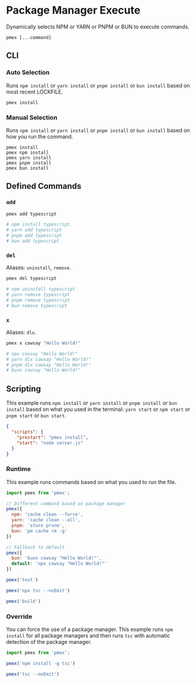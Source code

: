 # Package Manager Execute

Dynamically selects NPM or YARN or PNPM or BUN to execute commands.

```shell
pmex [...command]
```

## CLI

### Auto Selection
Runs  `npm install` or `yarn install` or `pnpm install` or `bun install` based on most recent LOCKFILE.

```shell
pmex install
```

### Manual Selection

Runs  `npm install` or `yarn install` or `pnpm install` or `bun install` based on how you run the command.

```shell
pmex install
pmex npm install
pmex yarn install
pmex pnpm install
pmex bun install
```

## Defined Commands

### `add`

```bash
pmex add typescript

# npm install typescript
# yarn add typescript
# pnpm add typescript
# bun add typescript
```

### `del`

Aliases: `uninstall`, `remove`.

```bash
pmex del typescript

# npm uninstall typescript
# yarn remove typescript
# pnpm remove typescript
# bun remove typescript
```

### `x`

Aliases: `dlx`.

```bash
pmex x cowsay "Hello World!"

# npx cowsay "Hello World!"
# yarn dlx cowsay "Hello World!"
# pnpm dlx cowsay "Hello World!"
# bunx cowsay "Hello World!"
```

## Scripting

This example runs `npm install` or `yarn install` or `pnpm install` or `bun install` based on what you used in the terminal: `yarn start` or `npm start` or `pnpm start`  or `bun start`.

```json
{
  "scripts": {
    "prestart": "pmex install",
    "start": "node server.js"
  }
}
```

### Runtime

This example runs commands based on what you used to run the file.

```js
import pmex from 'pmex';

// Different command based on package manager
pmex({
  npm: 'cache clean --force',
  yarn: 'cache clean --all',
  pnpm: 'store prune',
  bun: 'pm cache rm -g'
})

// Fallback to default
pmex({
  bun: 'bunx cowsay "Hello World!"',
  default: 'npx cowsay "Hello World!"'
})

pmex('test')

pmex('npx tsc --noEmit')

pmex('build')
```

### Override

You can force the use of a package manager. This example runs `npm install` for all package managers and then runs `tsc` with automatic detection of the package manager.

```js
import pmex from 'pmex';

pmex('npm install -g tsc')

pmex('tsc --noEmit')
```

